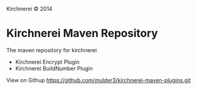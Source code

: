 
Kirchnerei &copy; 2014

# Kirchnerei Maven Repository

The maven repository for kirchnerei

+ Kirchnerei Encrypt Plugin
+ Kirchnerei BuildNumber Plugin

View on Githup <https://github.com/mulder3/kirchnerei-maven-plugins.git>






